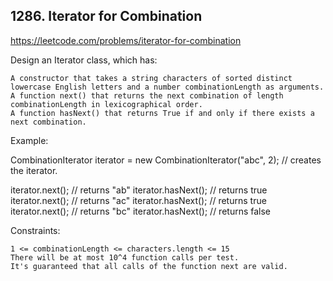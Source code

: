 ## 1286. Iterator for Combination

https://leetcode.com/problems/iterator-for-combination

Design an Iterator class, which has:

    A constructor that takes a string characters of sorted distinct lowercase English letters and a number combinationLength as arguments.
    A function next() that returns the next combination of length combinationLength in lexicographical order.
    A function hasNext() that returns True if and only if there exists a next combination.

Example:

CombinationIterator iterator = new CombinationIterator("abc", 2); // creates the iterator.

iterator.next(); // returns "ab"
iterator.hasNext(); // returns true
iterator.next(); // returns "ac"
iterator.hasNext(); // returns true
iterator.next(); // returns "bc"
iterator.hasNext(); // returns false

Constraints:

    1 <= combinationLength <= characters.length <= 15
    There will be at most 10^4 function calls per test.
    It's guaranteed that all calls of the function next are valid.
